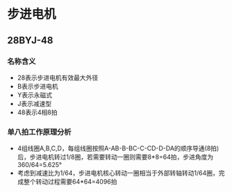 # 步进电机

## 28BYJ-48
### 名称含义
- 28表示步进电机有效最大外径
- B表示步进电机
- Y表示永磁式
- J表示减速型
- 48表示4相8拍

### 单八拍工作原理分析
- 4组线圈A,B,C,D，每组线圈按照A-AB-B-BC-C-CD-D-DA的顺序导通(8拍)后，步进电机转过1/8圈，若需要转动一圈则需要8*8=64拍，步进角度为360/64=5.625°
- 考虑到减速比为1/64，步进电机核心转动一圈相当于外部转轴转动1/64圈，完成整个转动过程需要64*64=4096拍